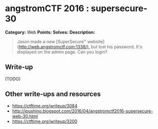 # angstromCTF 2016 : supersecure-30

**Category:** Web
**Points:**
**Solves:**
**Description:**

> Jason made a new [SuperSecure™ website](<http://web.angstromctf.com:1338/),> but lost his password. It's displayed on the admin page. Can you login?
>


## Write-up

(TODO)

## Other write-ups and resources

* https://ctftime.org/writeup/3084
* http://ipushino.blogspot.com/2016/04/angstromctf2016-supersecure-web-30.html
* https://ctftime.org/writeup/3200
